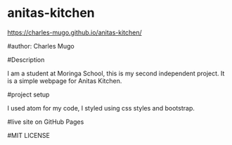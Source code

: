 # anitas-kitchen

https://charles-mugo.github.io/anitas-kitchen/

#author: Charles Mugo 

#Description

I am a student at Moringa School, this is my second independent project. It is a simple webpage for Anitas Kitchen.

#project setup

I used atom for my code, I styled using css styles and bootstrap.

#live site on GitHub Pages



#MIT LICENSE

